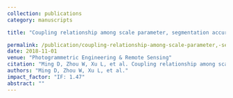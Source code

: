 ```yaml
---
collection: publications
category: manuscripts

title: "Coupling relationship among scale parameter, segmentation accuracy, and classification accuracy in GeOBIA"

permalink: /publication/coupling-relationship-among-scale-parameter,-segmentation-accuracy,-and-classification-accuracy-in-geobia
date: 2018-11-01
venue: "Photogrammetric Engineering & Remote Sensing"
citation: "Ming D, Zhou W, Xu L, et al. Coupling relationship among scale parameter, segmentation accuracy, and classification accuracy in GeOBIA. Photogrammetric Engineering & Remote Sensing, 2018, 84(11): 681-693."
authors: "Ming D, Zhou W, Xu L, et al."
impact_factor: "IF: 1.47"
abstract: ""
---
```

